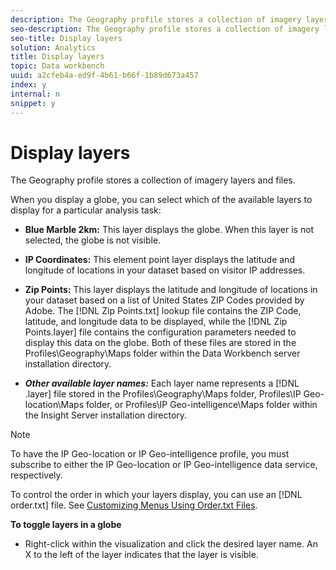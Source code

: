 ```yaml
---
description: The Geography profile stores a collection of imagery layers and files.
seo-description: The Geography profile stores a collection of imagery layers and files.
seo-title: Display layers
solution: Analytics
title: Display layers
topic: Data workbench
uuid: a2cfeb4a-ed9f-4b61-b66f-1b89d673a457
index: y
internal: n
snippet: y
---
```


# Display layers

The Geography profile stores a collection of imagery layers and files.

 When you display a globe, you can select which of the available layers to display for a particular analysis task:

* **Blue Marble 2km:** This layer displays the globe. When this layer is not selected, the globe is not visible. 
* **IP Coordinates:** This element point layer displays the latitude and longitude of locations in your dataset based on visitor IP addresses. 
* **Zip Points:** This layer displays the latitude and longitude of locations in your dataset based on a list of United States ZIP Codes provided by Adobe. The [!DNL Zip Points.txt] lookup file contains the ZIP Code, latitude, and longitude data to be displayed, while the [!DNL Zip Points.layer] file contains the configuration parameters needed to display this data on the globe. Both of these files are stored in the Profiles\Geography\Maps folder within the Data Workbench server installation directory. 

* ***Other available layer names:*** Each layer name represents a [!DNL .layer] file stored in the Profiles\Geography\Maps folder, Profiles\IP Geo-location\Maps folder, or Profiles\IP Geo-intelligence\Maps folder within the Insight Server installation directory.

>[!NOTE]
>
>To have the IP Geo-location or IP Geo-intelligence profile, you must subscribe to either the IP Geo-location or IP Geo-intelligence data service, respectively.

To control the order in which your layers display, you can use an [!DNL order.txt] file. See [Customizing Menus Using Order.txt Files](../../c-intf-anlys-ftrs/c-ctm-menus/t-cstm-menus-ordr-files.md#task_A391800A8DD444DEB3E1516D5189F999).

**To toggle layers in a globe**

* Right-click within the visualization and click the desired layer name. An X to the left of the layer indicates that the layer is visible.

